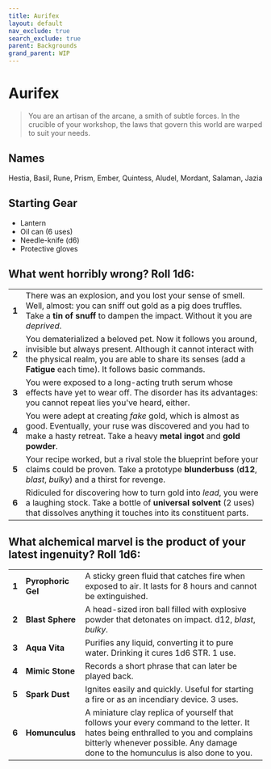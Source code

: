 ```yaml
---
title: Aurifex
layout: default
nav_exclude: true
search_exclude: true
parent: Backgrounds
grand_parent: WIP
---
```


# Aurifex

> You are an artisan of the arcane, a smith of subtle forces. In the crucible of your workshop, the laws that govern this world are warped to suit your needs. 

## Names
Hestia, Basil, Rune, Prism, Ember, Quintess, Aludel, Mordant, Salaman, Jazia

## Starting Gear

- Lantern
- Oil can (6 uses)
- Needle-knife (d6)
- Protective gloves

## What went horribly wrong? Roll 1d6:

|       |                                                                                                                                                                                                                                     |
| ----- | ----------------------------------------------------------------------------------------------------------------------------------------------------------------------------------------------------------------------------------- |
| **1** | There was an explosion, and you lost your sense of smell. Well, almost: you can sniff out gold as a pig does truffles. Take a **tin of snuff** to dampen the impact. Without it you are _deprived_.                                  |
| **2** | You dematerialized a beloved pet. Now it follows you around, invisible but always present. Although it cannot interact with the physical realm, you are able to share its senses (add a **Fatigue** each time). It follows basic commands. |
| **3** | You were exposed to a long-acting truth serum whose effects have yet to wear off. The disorder has its advantages: you cannot repeat lies you've heard, either.                                                                     |
| **4** | You were adept at creating _fake_ gold, which is almost as good. Eventually, your ruse was discovered and you had to make a hasty retreat. Take a heavy **metal ingot** and **gold powder**.                                                    |
| **5** | Your recipe worked, but a rival stole the blueprint before your claims could be proven. Take a prototype **blunderbuss** (**d12**, _blast_, _bulky_) and a thirst for revenge.                                                        |
| **6** | Ridiculed for discovering how to turn gold into _lead_, you were a laughing stock. Take a bottle of **universal solvent** (2 uses) that dissolves anything it touches into its constituent parts.                                   |

## What alchemical marvel is the product of your latest ingenuity? Roll 1d6:

|       |                    |                                                                                                                                                                                                                      |
| ----- | ------------------ | -------------------------------------------------------------------------------------------------------------------------------------------------------------------------------------------------------------------- |
| **1** | **Pyrophoric Gel** | A sticky green fluid that catches fire when exposed to air. It lasts for 8 hours and cannot be extinguished.                                                                                                |
| **2** | **Blast Sphere**   | A head-sized iron ball filled with explosive powder that detonates on impact. d12, _blast_, _bulky_.                                                                                                             |
| **3** | **Aqua Vita**      | Purifies any liquid, converting it to pure water. Drinking it cures 1d6 STR. 1 use.                                                                                                                                         |
| **4** | **Mimic Stone**    | Records a short phrase that can later be played back.                                                                                                                                                     |
| **5** | **Spark Dust**     | Ignites easily and quickly. Useful for starting a fire or as an incendiary device. 3 uses.                                                                                                                           |
| **6** | **Homunculus**     | A miniature clay replica of yourself that follows your every command to the letter. It hates being enthralled to you and complains bitterly whenever possible. Any damage done to the homunculus is also done to you. |

